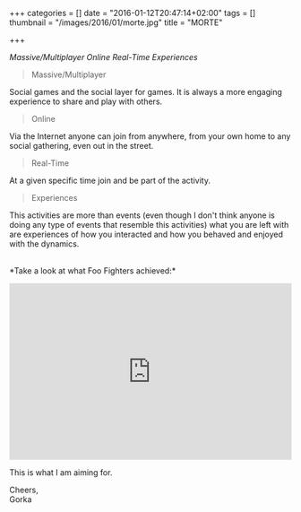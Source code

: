 +++
categories = []
date = "2016-01-12T20:47:14+02:00"
tags = []
thumbnail = "/images/2016/01/morte.jpg"
title = "MORTE"

+++

*Massive/Multiplayer Online Real-Time Experiences*

> Massive/Multiplayer

Social games and the social layer for games. It is always a more engaging experience to share and play with others.

> Online

Via the Internet anyone can join from anywhere, from your own home to any social gathering, even out in the street. 

> Real-Time

At a given specific time join and be part of the activity.

> Experiences

This activities are more than events (even though I don't think anyone is doing any type of events that resemble this activities) what you are left with are experiences of how you interacted and how you behaved and enjoyed with the dynamics.

<br />
*Take a look at what Foo Fighters achieved:*

<p><iframe width="100%" height="315" src="https://www.youtube.com/embed/JozAmXo2bDE" frameborder="0" allowfullscreen></iframe></p>

This is what I am aiming for.

Cheers,<br />
Gorka
